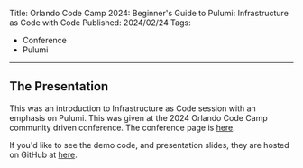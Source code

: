Title: Orlando Code Camp 2024: Beginner's Guide to Pulumi: Infrastructure as Code with Code
Published: 2024/02/24
Tags:

- Conference
- Pulumi

---

## The Presentation
This was an introduction to Infrastructure as Code session with an emphasis on Pulumi. This was given at the 2024 Orlando Code Camp community driven conference. The conference page is <a target="_blank" href="https://orlandocodecamp.com/schedule/">here</a>.

If you'd like to see the demo code, and presentation slides, they are hosted on GitHub at <a target="_blank" href="https://github.com/ProgrammerAL/Presentations-2024/tree/main/orlando-code-camp">here</a>.

